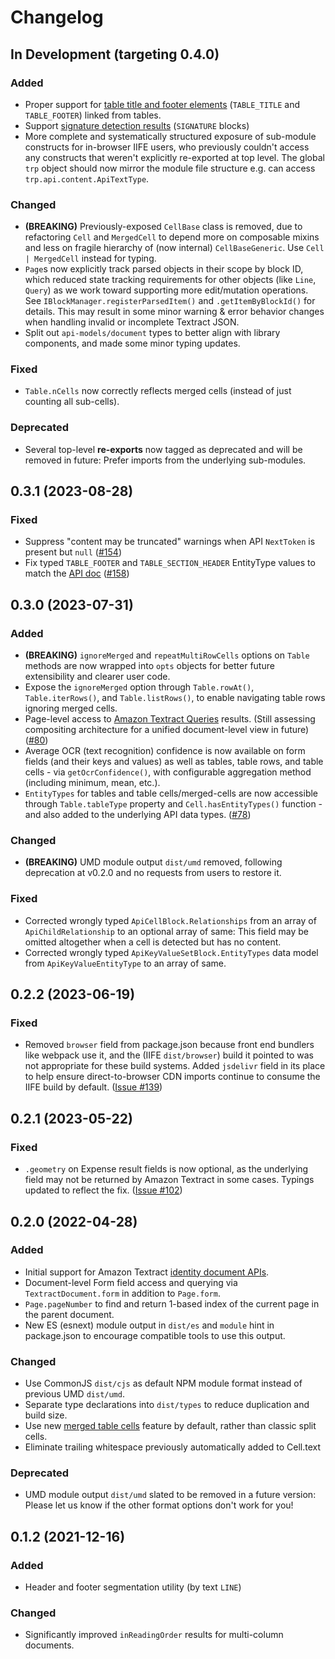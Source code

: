 # Changelog

## In Development (targeting 0.4.0)
### Added
- Proper support for [table title and footer elements](https://aws.amazon.com/blogs/machine-learning/announcing-enhanced-table-extractions-with-amazon-textract/) (`TABLE_TITLE` and `TABLE_FOOTER`) linked from tables.
- Support [signature detection results](https://aws.amazon.com/blogs/machine-learning/detect-signatures-on-documents-or-images-using-the-signatures-feature-in-amazon-textract/) (`SIGNATURE` blocks)
- More complete and systematically structured exposure of sub-module constructs for in-browser IIFE users, who previously couldn't access any constructs that weren't explicitly re-exported at top level. The global `trp` object should now mirror the module file structure e.g. can access `trp.api.content.ApiTextType`.
### Changed
- **(BREAKING)** Previously-exposed `CellBase` class is removed, due to refactoring `Cell` and `MergedCell` to depend more on composable mixins and less on fragile hierarchy of (now internal) `CellBaseGeneric`. Use `Cell | MergedCell` instead for typing.
- `Page`s now explicitly track parsed objects in their scope by block ID, which reduced state tracking requirements for other objects (like `Line`, `Query`) as we work toward supporting more edit/mutation operations. See `IBlockManager.registerParsedItem()` and `.getItemByBlockId()` for details. This may result in some minor warning & error behavior changes when handling invalid or incomplete Textract JSON.
- Split out `api-models/document` types to better align with library components, and made some minor typing updates.
### Fixed
- `Table.nCells` now correctly reflects merged cells (instead of just counting all sub-cells).
### Deprecated
- Several top-level **re-exports** now tagged as deprecated and will be removed in future: Prefer imports from the underlying sub-modules.

## 0.3.1 (2023-08-28)
### Fixed
- Suppress "content may be truncated" warnings when API `NextToken` is present but `null` ([#154](https://github.com/aws-samples/amazon-textract-response-parser/issues/154))
- Fix typed `TABLE_FOOTER` and `TABLE_SECTION_HEADER` EntityType values to match the [API doc](https://docs.aws.amazon.com/textract/latest/dg/API_Block.html) ([#158](https://github.com/aws-samples/amazon-textract-response-parser/issues/158))

## 0.3.0 (2023-07-31)
### Added
- **(BREAKING)** `ignoreMerged` and `repeatMultiRowCells` options on `Table` methods are now wrapped into `opts` objects for better future extensibility and clearer user code.
- Expose the `ignoreMerged` option through `Table.rowAt()`, `Table.iterRows()`, and `Table.listRows()`, to enable navigating table rows ignoring merged cells.
- Page-level access to [Amazon Textract Queries](https://docs.aws.amazon.com/textract/latest/dg/queryresponse.html) results. (Still assessing compositing architecture for a unified document-level view in future) ([#80](https://github.com/aws-samples/amazon-textract-response-parser/issues/80))
- Average OCR (text recognition) confidence is now available on form fields (and their keys and values) as well as tables, table rows, and table cells - via `getOcrConfidence()`, with configurable aggregation method (including minimum, mean, etc.).
- `EntityTypes` for tables and table cells/merged-cells are now accessible through `Table.tableType` property and `Cell.hasEntityTypes()` function - and also added to the underlying API data types. ([#78](https://github.com/aws-samples/amazon-textract-response-parser/issues/78))
### Changed
- **(BREAKING)** UMD module output `dist/umd` removed, following deprecation at v0.2.0 and no requests from users to restore it.
### Fixed
- Corrected wrongly typed `ApiCellBlock.Relationships` from an array of `ApiChildRelationship` to an optional array of same: This field may be omitted altogether when a cell is detected but has no content.
- Corrected wrongly typed `ApiKeyValueSetBlock.EntityTypes` data model from `ApiKeyValueEntityType` to an array of same.

## 0.2.2 (2023-06-19)
### Fixed
- Removed `browser` field from package.json because front end bundlers like webpack use it, and the (IIFE `dist/browser`) build it pointed to was not appropriate for these build systems. Added `jsdelivr` field in its place to help ensure direct-to-browser CDN imports continue to consume the IIFE build by default. ([Issue #139](https://github.com/aws-samples/amazon-textract-response-parser/issues/139))

## 0.2.1 (2023-05-22)
### Fixed
- `.geometry` on Expense result fields is now optional, as the underlying field may not be returned by Amazon Textract in some cases. Typings updated to reflect the fix. ([Issue #102](https://github.com/aws-samples/amazon-textract-response-parser/issues/102))

## 0.2.0 (2022-04-28)
### Added
- Initial support for Amazon Textract [identity document APIs](https://docs.aws.amazon.com/textract/latest/dg/how-it-works-identity.html).
- Document-level Form field access and querying via `TextractDocument.form` in addition to `Page.form`.
- `Page.pageNumber` to find and return 1-based index of the current page in the parent document.
- New ES (esnext) module output in `dist/es` and `module` hint in package.json to encourage compatible tools to use this output.
### Changed
- Use CommonJS `dist/cjs` as default NPM module format instead of previous UMD `dist/umd`.
- Separate type declarations into `dist/types` to reduce duplication and build size.
- Use new [merged table cells](https://aws.amazon.com/about-aws/whats-new/2022/03/amazon-textract-updates-tables-check-detection/) feature by default, rather than classic split cells.
- Eliminate trailing whitespace previously automatically added to Cell.text
### Deprecated
- UMD module output `dist/umd` slated to be removed in a future version: Please let us know if the other format options don't work for you!

## 0.1.2 (2021-12-16)
### Added
- Header and footer segmentation utility (by text `LINE`)
### Changed
- Significantly improved `inReadingOrder` results for multi-column documents.
